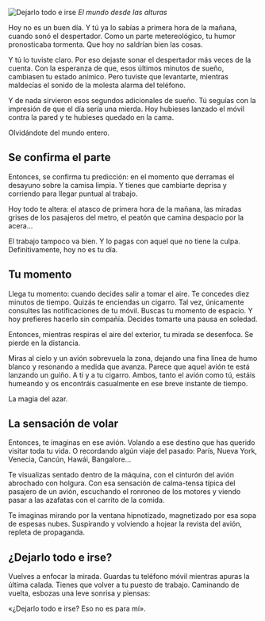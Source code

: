 ![Dejarlo todo e irse](https://lh3.googleusercontent.com/OSErbQrcTHBCVG9aqed53dhKVjWT7k3ZbJKYRZ82CHnIFcpDGJMqnCxmA2ctlcf4Eab94XqAlHqQQucj6-4GzoOhwYximKxlDC3k9UT1f7DYLh0N6PWdkk9_4Rrc2DSfFA_vVJL41d0cyc6hym6CXrsb92olCYTRl6zxDccluxGgT14zlpXPuInj5K2Ul9w_9jZ0oce3udtLLi0tBNvZe_yg8dvS3WtHHGqkbrFX65b20GvhRDJkpfyY60DBoj4kx8yv-2tNOctCCbQCAEjVSlXsrsM8sU_RltlEIoMljIaumDdmkpmJn8y9AzTqPAbc94NVdb-_9A6OIiwQdQGIsLZJRhdenJeNioin3tJ0s0TaCuTOqm33lQ_u62LE-HwFxzs2EmI_KiZOtpgMaV91HZkPoo74VXXLAvqoDjZljPQJvIr6XpVK70vh-X9oYZvigTD3Wm0L_07TFhauZzLvbT8b9W__rDPmTNGRTYu4L_pwo7-8C2z6yGqny6-YDoqzMCb_BW7aGXCxkHtaO-suQ-q2ETKptuXTcJROxG-VPDnbGMhZgP5H0nTFC12rz8c4U1RLUkurAQ2PlZrXyLWUE70gVsULWbz0CD6VuqpB_BLHeyXLFxoTVVvGknfNFDDDLyvGTb6aI_n0K0Ojon92Apbma0cMPySSBkHro26oDKo=s800-no)
*El mundo desde las alturas*

Hoy no es un buen día. Y tú ya lo sabías a primera hora de la mañana, cuando sonó el despertador. Como un parte metereológico, tu humor pronosticaba tormenta. Que hoy no saldrían bien las cosas.

Y tú lo tuviste claro. Por eso dejaste sonar el despertador más veces de la cuenta. Con la esperanza de que, esos últimos minutos de sueño, cambiasen tu estado anímico. Pero tuviste que levantarte, mientras maldecías el sonido de la molesta alarma del teléfono.

Y de nada sirvieron esos segundos adicionales de sueño. Tú seguías con la impresión de que el día sería una mierda. Hoy hubieses lanzado el móvil contra la pared y te hubieses quedado en la cama.

Olvidándote del mundo entero.

## Se confirma el parte

Entonces, se confirma tu predicción: en el momento que derramas el desayuno sobre la camisa limpia. Y tienes que cambiarte deprisa y corriendo para llegar puntual al trabajo.

Hoy todo te altera: el atasco de primera hora de la mañana, las miradas grises de los pasajeros del metro, el peatón que camina despacio por la acera...

El trabajo tampoco va bien. Y lo pagas con aquel que no tiene la culpa. Definitivamente, hoy no es tu día.

## Tu momento

Llega tu momento: cuando decides salir a tomar el aire. Te concedes diez minutos de tiempo. Quizás te enciendas un cigarro. Tal vez, únicamente consultes las notificaciones de tu móvil. Buscas tu momento de espacio. Y hoy prefieres hacerlo sin compañía. Decides tomarte una pausa en soledad.

Entonces, mientras respiras el aire del exterior, tu mirada se desenfoca. Se pierde en la distancia.

Miras al cielo y un avión sobrevuela la zona, dejando una fina línea de humo blanco y resonando a medida que avanza. Parece que aquel avión te está lanzando un guiño. A ti y a tu cigarro. Ambos, tanto el avión como tú, estáis humeando y os encontráis casualmente en ese breve instante de tiempo.

La magia del azar.

## La sensación de volar

Entonces, te imaginas en ese avión. Volando a ese destino que has querido visitar toda tu vida. O recordando algún viaje del pasado: París, Nueva York, Venecia, Cancún, Hawái, Bangalore...

Te visualizas sentado dentro de la máquina, con el cinturón del avión abrochado con holgura. Con esa sensación de calma-tensa típica del pasajero de un avión, escuchando el ronroneo de los motores y viendo pasar a las azafatas con el carrito de la comida.

Te imaginas mirando por la ventana hipnotizado, magnetizado por esa sopa de espesas nubes. Suspirando y volviendo a hojear la revista del avión, repleta de propaganda.

## ¿Dejarlo todo e irse?

Vuelves a enfocar la mirada. Guardas tu teléfono móvil mientras apuras la última calada. Tienes que volver a tu puesto de trabajo. Caminando de vuelta, esbozas una leve sonrisa y piensas:

«¿Dejarlo todo e irse? Eso no es para mí».